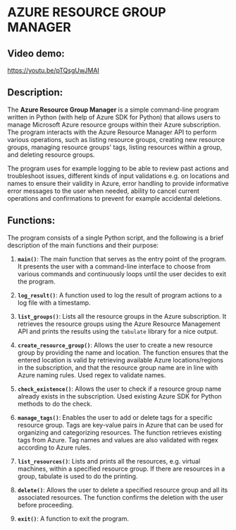 # AZURE RESOURCE GROUP MANAGER
## Video demo:
https://youtu.be/pTQsgUwJMAI

## Description:

The **Azure Resource Group Manager** is a simple command-line program written in Python (with help of Azure SDK for Python) that allows users to manage Microsoft Azure resource groups within their Azure subscription. The program interacts with the Azure Resource Manager API to perform various operations, such as listing resource groups, creating new resource groups, managing resource groups' tags, listing resources within a group, and deleting resource groups.

The program uses for example logging to be able to review past actions and troubleshoot issues, different kinds of input validations e.g. on locations and names to ensure their validity in Azure, error handling to provide informative error messages to the user when needed, ability to cancel current operations and confirmations to prevent for example accidental deletions.

## Functions:

The program consists of a single Python script, and the following is a brief description of the main functions and their purpose:

1. **`main()`**: The main function that serves as the entry point of the program. It presents the user with a command-line interface to choose from various commands and continuously loops until the user decides to exit the program.

2. **`log_result()`**: A function used to log the result of program actions to a log file with a timestamp.

3. **`list_groups()`**: Lists all the resource groups in the Azure subscription. It retrieves the resource groups using the Azure Resource Management API and prints the results using the `tabulate` library for a nice output.

4. **`create_resource_group()`**: Allows the user to create a new resource group by providing the name and location. The function ensures that the entered location is valid by retrieving available Azure locations/regions in the subscription, and that the resource group name are in line with Azure naming rules. Used regex to validate names.

5. **`check_existence()`**: Allows the user to check if a resource group name already exists in the subscription. Used existing Azure SDK for Python methods to do the check.

6. **`manage_tags()`**: Enables the user to add or delete tags for a specific resource group. Tags are key-value pairs in Azure that can be used for organizing and categorizing resources. The function retrieves existing tags from Azure. Tag names and values are also validated with regex according to Azure rules.

7. **`list_resources()`**: Lists and prints all the resources, e.g. virtual machines, within a specified resource group. If there are resources in a group, tabulate is used to do the printing.

8. **`delete()`**: Allows the user to delete a specified resource group and all its associated resources. The function confirms the deletion with the user before proceeding.

9. **`exit()`**: A function to exit the program.